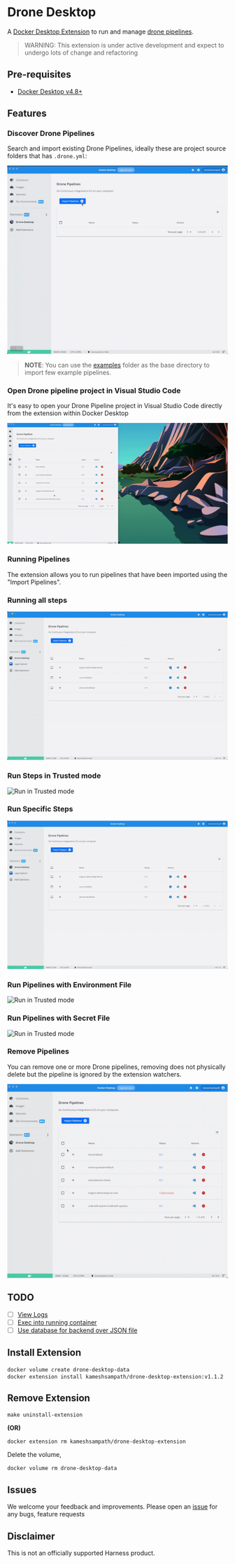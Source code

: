 # Drone Desktop

A [Docker Desktop Extension](https://docs.docker.com/desktop/extensions/) to run and manage [drone pipelines](https://docs.drone.io/pipeline/overview/).

> WARNING: This extension is under active development and expect to undergo lots of change and refactoring

## Pre-requisites

- [Docker Desktop v4.8+](https://www.docker.com/products/docker-desktop/)

## Features

### Discover Drone Pipelines

Search and import existing Drone Pipelines, ideally these are project source folders that has `.drone.yml`:

![Import Pipelines](./docs/images/drone_desktop_feature_import.gif)

> __NOTE__: You can use the [examples](./examples) folder as the base directory to import few example pipelines.

### Open Drone pipeline project in Visual Studio Code

It's easy to open your Drone Pipeline project in Visual Studio Code directly from the extension within Docker Desktop

![Open in Visual Studio Code](./docs/images/drone_desktop_feature_open_in_vs_code.gif)

### Running Pipelines

The extension allows you to run pipelines that have been imported using the "Import Pipelines".

### Running all steps

![Run all steps](./docs/images/drone_desktop_feature_run_pipelines_allsteps.gif)

### Run Steps in Trusted mode

![Run in Trusted mode](./docs/images/drone_desktop_feature_run_pipelines_trusted.gif)

### Run Specific Steps

![Run in Trusted mode](./docs/images/drone_desktop_feature_run_pipelines_include.gif)
 
### Run Pipelines with Environment File

![Run in Trusted mode](./docs/images/drone_desktop_feature_run_pipelines_with_env.gif)
 
### Run Pipelines with Secret File

![Run in Trusted mode](./docs/images/drone_desktop_feature_run_pipelines_with_secret.gif)
 
### Remove Pipelines

You can remove one or more Drone pipelines, removing does not physically delete but the pipeline is ignored by the extension watchers.

![Remove Pipelines](./docs/images/drone_desktop_feature_remove_pipelines.gif)

## TODO

- [ ] [View Logs](https://github.com/kameshsampath/drone-desktop-docker-extension/issues/1)
- [ ] [Exec into running container](https://github.com/kameshsampath/drone-desktop-docker-extension/issues/2)
- [ ] [Use database for backend over JSON file](https://github.com/kameshsampath/drone-desktop-docker-extension/issues/3)

## Install Extension

```shell
docker volume create drone-desktop-data
docker extension install kameshsampath/drone-desktop-extension:v1.1.2
```

## Remove Extension

```shell
make uninstall-extension
```

__(OR)__

```shell
docker extension rm kameshsampath/drone-desktop-extension
```

Delete the volume,

```shell
docker volume rm drone-desktop-data
```

## Issues

We welcome your feedback and improvements. Please open an [issue](https://github.com/kameshsampath/drone-desktop-docker-extension/issues) for any bugs, feature requests

## Disclaimer

This is not an officially supported Harness product.
